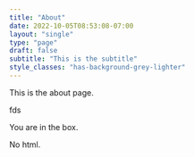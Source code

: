```yaml
---
title: "About"
date: 2022-10-05T08:53:08-07:00
layout: "single"
type: "page"
draft: false
subtitle: "This is the subtitle"
style_classes: "has-background-grey-lighter"
---
```


This is the about page.

<i class="fas fa-rocket"></i>
fds

<i class="fas fa-heart"></i>

<div class="box">
You are in the box.
</div>

No html.